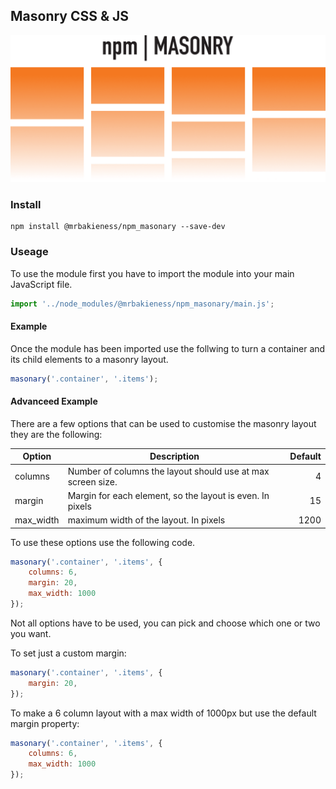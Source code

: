 ## Masonry CSS & JS

![Masonry][logo]

[logo]: https://github.com/MrBakieness/npm_masonary/blob/master/logo.png?raw=true "Logo Title Text 2"

### Install

```
npm install @mrbakieness/npm_masonary --save-dev
```

### Useage

To use the module first you have to import the module into your main JavaScript file.

```javascript
import '../node_modules/@mrbakieness/npm_masonary/main.js';
```

#### Example 

Once the module has been imported use the follwing to turn a container and its child elements to a masonry layout.

```javascript
masonary('.container', '.items'); 
```

#### Advanceed Example

There are a few options that can be used to customise the masonry layout they are the following:

| Option    | Description                                                 | Default |
| --------- | ----------------------------------------------------------- | -----:  |
| columns   | Number of columns the layout should use at max screen size. | 4       |
| margin    | Margin for each element, so the layout is even. In pixels   | 15      |
| max_width | maximum width of the layout. In pixels                      | 1200    |

To use these options use the following code.

```javascript
masonary('.container', '.items', {
    columns: 6,
    margin: 20,
    max_width: 1000
});
```

Not all options have to be used, you can pick and choose which one or two you want.

To set just a custom margin:
```javascript
masonary('.container', '.items', {
    margin: 20,
});
```

To make a 6 column layout with a max width of 1000px but use the default margin property:
```javascript
masonary('.container', '.items', {
    columns: 6,
    max_width: 1000
});
```